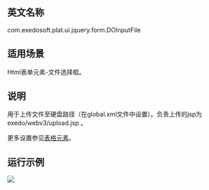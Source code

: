 ## 英文名称 ##

com.exedosoft.plat.ui.jquery.form.DOInputFile

## 适用场景 ##

Html表单元素-文件选择框。

## 说明 ##

用于上传文件至硬盘路径（在global.xml文件中设置）。负责上传的jsp为exedo/webv3/upload.jsp  。


更多设置参见[表格元素](ConfigGridItem.md)。

## 运行示例 ##


<img src='http://eeplat.googlecode.com/files/t_upload.png' />